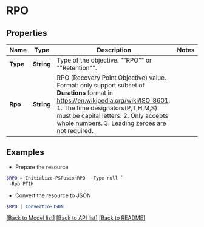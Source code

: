 # RPO
## Properties

Name | Type | Description | Notes
------------ | ------------- | ------------- | -------------
**Type** | **String** | Type of the objective. &quot;&quot;RPO&quot;&quot; or &quot;&quot;Retention&quot;&quot;. | 
**Rpo** | **String** | RPO (Recovery Point Objective) value. Format: only support subset of **Durations** format in https://en.wikipedia.org/wiki/ISO_8601. 1. The time designators(P,T,H,M,S) must be capital letters.  2. Only accepts whole numbers.  3. Leading zeroes are not required. | 

## Examples

- Prepare the resource
```powershell
$RPO = Initialize-PSFusionRPO  -Type null `
 -Rpo PT1H
```

- Convert the resource to JSON
```powershell
$RPO | ConvertTo-JSON
```

[[Back to Model list]](../README.md#documentation-for-models) [[Back to API list]](../README.md#documentation-for-api-endpoints) [[Back to README]](../README.md)

